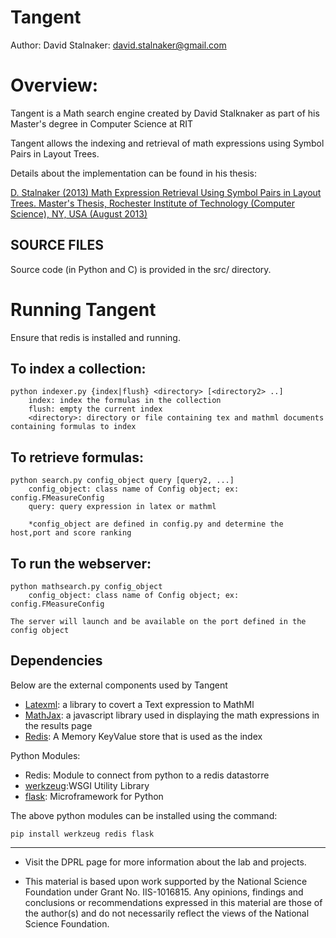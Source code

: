 Tangent
=========
Author:  David Stalnaker: <david.stalnaker@gmail.com>



Overview:
======
Tangent is a Math search engine created by David Stalknaker as part of his Master's degree in Computer Science at RIT

Tangent allows the indexing and retrieval of math expressions using Symbol Pairs in Layout Trees.

Details  about the implementation can be found in his thesis:

[D. Stalnaker (2013) Math Expression Retrieval Using Symbol Pairs in Layout Trees. Master's Thesis, Rochester Institute of Technology (Computer Science), NY, USA (August 2013)](http://www.cs.rit.edu/~dprl/files/StalnakerMScThesisAug2013.pdf)




SOURCE FILES
------------

Source code (in Python and C) is provided in the src/ directory.



Running Tangent
======

Ensure that redis is installed and running.

To index a collection:
-----------------
    python indexer.py {index|flush} <directory> [<directory2> ..]
        index: index the formulas in the collection
        flush: empty the current index
        <directory>: directory or file containing tex and mathml documents containing formulas to index



To retrieve formulas:
-----------------
    python search.py config_object query [query2, ...]
        config_object: class name of Config object; ex: config.FMeasureConfig
        query: query expression in latex or mathml

        *config_object are defined in config.py and determine the host,port and score ranking

To run the webserver:
-----------------
    python mathsearch.py config_object
        config_object: class name of Config object; ex: config.FMeasureConfig

    The server will launch and be available on the port defined in the config object

Dependencies
------------

Below are the external components used by Tangent

* [Latexml](http://dlmf.nist.gov/LaTeXML/index.html): a library to covert a Text expression to MathMl
* [MathJax](http://www.mathjax.org/): a javascript library used in displaying the math expressions in the results page
* [Redis](http://redis.io/): A Memory KeyValue store that is used as the index

Python Modules:

* Redis: Module to connect from python to a redis datastorre
* [werkzeug](http://werkzeug.pocoo.org/):WSGI Utility Library
* [flask](http://flask.pocoo.org/): Microframework for Python

The above python modules can be installed using the command:

    pip install werkzeug redis flask




* * *

* Visit the DPRL page for more information about the lab and projects.

* This material is based upon work supported by the National Science Foundation under Grant No. IIS-1016815.
Any opinions, findings and conclusions or recommendations expressed in this material are those of the author(s)
and do not necessarily reflect the views of the National Science Foundation.